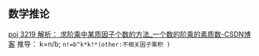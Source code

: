 ## 数学推论

[poj 3219 解析： 求阶乘中某质因子个数的方法_一个数的阶乘的素质数-CSDN博客](https://blog.csdn.net/alex_yuqian/article/details/92367397)
推导：
k=n/b;
`n!=b^k*k!*(other:不相关因子乘积 )`
